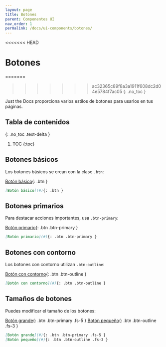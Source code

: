 ```yaml
---
layout: page
title: Botones
parent: Componentes UI
nav_order: 1
permalink: /docs/ui-components/botones/
---
```


<<<<<<< HEAD
# Botones
=======
>>>>>>> ac32365c89f8a3a1911f608dc2d04e5784f7ac05
{: .no_toc }

Just the Docs proporciona varios estilos de botones para usarlos en tus páginas.

## Tabla de contenidos
{: .no_toc .text-delta }

1. TOC
{:toc}

## Botones básicos

Los botones básicos se crean con la clase `.btn`:

[Botón básico](#){: .btn }

```markdown
[Botón básico](#){: .btn }
```

## Botones primarios

Para destacar acciones importantes, usa `.btn-primary`:

[Botón primario](#){: .btn .btn-primary }

```markdown
[Botón primario](#){: .btn .btn-primary }
```

## Botones con contorno

Los botones con contorno utilizan `.btn-outline`:

[Botón con contorno](#){: .btn .btn-outline }

```markdown
[Botón con contorno](#){: .btn .btn-outline }
```

## Tamaños de botones

Puedes modificar el tamaño de los botones:

[Botón grande](#){: .btn .btn-primary .fs-5 }
[Botón pequeño](#){: .btn .btn-outline .fs-3 }

```markdown
[Botón grande](#){: .btn .btn-primary .fs-5 }
[Botón pequeño](#){: .btn .btn-outline .fs-3 }
``` 